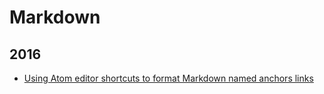 Markdown
========

2016
----
* [Using Atom editor shortcuts to format Markdown named anchors links](blog/2016/04/using-atom-editor-shortcuts-to-format-markdown-named-anchors-links.md)
